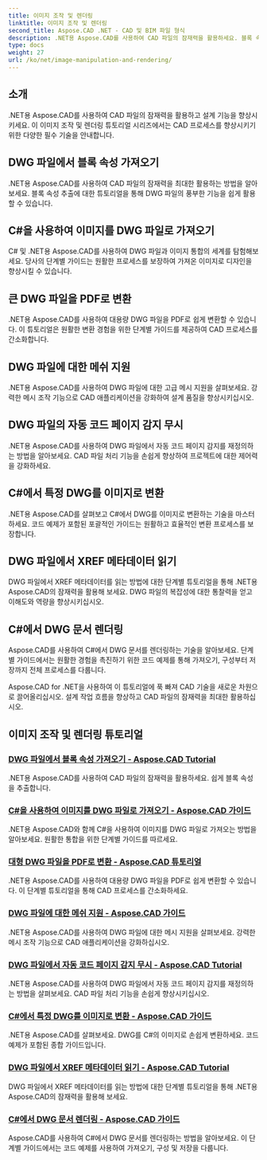 ```yaml
---
title: 이미지 조작 및 렌더링
linktitle: 이미지 조작 및 렌더링
second_title: Aspose.CAD .NET - CAD 및 BIM 파일 형식
description: .NET용 Aspose.CAD를 사용하여 CAD 파일의 잠재력을 활용하세요. 블록 속성 추출, 이미지 가져오기, DWG에서 PDF로 변환, 메시 지원 등을 손쉽게 알아보세요.
type: docs
weight: 27
url: /ko/net/image-manipulation-and-rendering/
---
```


## 소개

.NET용 Aspose.CAD를 사용하여 CAD 파일의 잠재력을 활용하고 설계 기능을 향상시키세요. 이 이미지 조작 및 렌더링 튜토리얼 시리즈에서는 CAD 프로세스를 향상시키기 위한 다양한 필수 기술을 안내합니다.

 ## DWG 파일에서 블록 속성 가져오기 
.NET용 Aspose.CAD를 사용하여 CAD 파일의 잠재력을 최대한 활용하는 방법을 알아보세요. 블록 속성 추출에 대한 튜토리얼을 통해 DWG 파일의 풍부한 기능을 쉽게 활용할 수 있습니다.

 ## C#을 사용하여 이미지를 DWG 파일로 가져오기 
C# 및 .NET용 Aspose.CAD를 사용하여 DWG 파일과 이미지 통합의 세계를 탐험해보세요. 당사의 단계별 가이드는 원활한 프로세스를 보장하여 가져온 이미지로 디자인을 향상시킬 수 있습니다.

 ## 큰 DWG 파일을 PDF로 변환 
.NET용 Aspose.CAD를 사용하여 대용량 DWG 파일을 PDF로 쉽게 변환할 수 있습니다. 이 튜토리얼은 원활한 변환 경험을 위한 단계별 가이드를 제공하여 CAD 프로세스를 간소화합니다.

 ## DWG 파일에 대한 메쉬 지원 
.NET용 Aspose.CAD를 사용하여 DWG 파일에 대한 고급 메시 지원을 살펴보세요. 강력한 메시 조작 기능으로 CAD 애플리케이션을 강화하여 설계 품질을 향상시키십시오.

 ## DWG 파일의 자동 코드 페이지 감지 무시 
.NET용 Aspose.CAD를 사용하여 DWG 파일에서 자동 코드 페이지 감지를 재정의하는 방법을 알아보세요. CAD 파일 처리 기능을 손쉽게 향상하여 프로젝트에 대한 제어력을 강화하세요.

 ## C#에서 특정 DWG를 이미지로 변환 
.NET용 Aspose.CAD를 살펴보고 C#에서 DWG를 이미지로 변환하는 기술을 마스터하세요. 코드 예제가 포함된 포괄적인 가이드는 원활하고 효율적인 변환 프로세스를 보장합니다.

 ## DWG 파일에서 XREF 메타데이터 읽기 
DWG 파일에서 XREF 메타데이터를 읽는 방법에 대한 단계별 튜토리얼을 통해 .NET용 Aspose.CAD의 잠재력을 활용해 보세요. DWG 파일의 복잡성에 대한 통찰력을 얻고 이해도와 역량을 향상시키십시오.

 ## C#에서 DWG 문서 렌더링 
Aspose.CAD를 사용하여 C#에서 DWG 문서를 렌더링하는 기술을 알아보세요. 단계별 가이드에서는 원활한 경험을 촉진하기 위한 코드 예제를 통해 가져오기, 구성부터 저장까지 전체 프로세스를 다룹니다.

Aspose.CAD for .NET을 사용하여 이 튜토리얼에 푹 빠져 CAD 기술을 새로운 차원으로 끌어올리십시오. 설계 작업 흐름을 향상하고 CAD 파일의 잠재력을 최대한 활용하십시오.
## 이미지 조작 및 렌더링 튜토리얼
### [DWG 파일에서 블록 속성 가져오기 - Aspose.CAD Tutorial](./getting-block-attributes-from-dwg/)
.NET용 Aspose.CAD를 사용하여 CAD 파일의 잠재력을 활용하세요. 쉽게 블록 속성을 추출합니다.
### [C#을 사용하여 이미지를 DWG 파일로 가져오기 - Aspose.CAD 가이드](./importing-images-into-dwg/)
.NET용 Aspose.CAD와 함께 C#을 사용하여 이미지를 DWG 파일로 가져오는 방법을 알아보세요. 원활한 통합을 위한 단계별 가이드를 따르세요.
### [대형 DWG 파일을 PDF로 변환 - Aspose.CAD 튜토리얼](./converting-large-dwg-files-to-pdf/)
.NET용 Aspose.CAD를 사용하여 대용량 DWG 파일을 PDF로 쉽게 변환할 수 있습니다. 이 단계별 튜토리얼을 통해 CAD 프로세스를 간소화하세요.
### [DWG 파일에 대한 메쉬 지원 - Aspose.CAD 가이드](./mesh-support-for-dwg/)
.NET용 Aspose.CAD를 사용하여 DWG 파일에 대한 메시 지원을 살펴보세요. 강력한 메시 조작 기능으로 CAD 애플리케이션을 강화하십시오.
### [DWG 파일에서 자동 코드 페이지 감지 무시 - Aspose.CAD Tutorial](./override-automatic-codepage-detection-in-dwg/)
.NET용 Aspose.CAD를 사용하여 DWG 파일에서 자동 코드 페이지 감지를 재정의하는 방법을 살펴보세요. CAD 파일 처리 기능을 손쉽게 향상시키십시오.
### [C#에서 특정 DWG를 이미지로 변환 - Aspose.CAD 가이드](./converting-particular-dwg-to-image/)
.NET용 Aspose.CAD를 살펴보세요. DWG를 C#의 이미지로 손쉽게 변환하세요. 코드 예제가 포함된 종합 가이드입니다.
### [DWG 파일에서 XREF 메타데이터 읽기 - Aspose.CAD Tutorial](./reading-xref-metadata-from-dwg/)
DWG 파일에서 XREF 메타데이터를 읽는 방법에 대한 단계별 튜토리얼을 통해 .NET용 Aspose.CAD의 잠재력을 활용해 보세요.
### [C#에서 DWG 문서 렌더링 - Aspose.CAD 가이드](./rendering-dwg-documents/)
Aspose.CAD를 사용하여 C#에서 DWG 문서를 렌더링하는 방법을 알아보세요. 이 단계별 가이드에서는 코드 예제를 사용하여 가져오기, 구성 및 저장을 다룹니다.